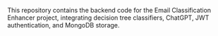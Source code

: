 This repository contains the backend code for the Email Classification Enhancer project, integrating decision tree classifiers, ChatGPT, JWT authentication, and MongoDB storage.
